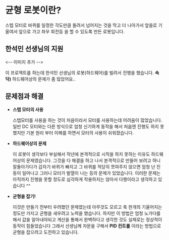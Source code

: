 ﻿# 균형 로봇이란?  
스텝 모터로 바퀴를 일정한 각도만큼 돌려서 넘어지는 것을 막고 더 나아가서 앞을로 기울여서 앞으로 가고 좌우 회전등 을 할 수 있도록 만든 로봇입니다.

## 한석민 선생님의 지원

<-- 이미지 추가 -->

이 프로젝트를 하는데 한석민 선생님의 로봇(하드웨어)를 빌려서 진행을 했습니다.
 __속닥)__ 하드웨어상의 문제가 좀 많았어요.. 

## 문제점과 해결 

 * __스텝 모터의 사용__

	스텝모터를 사용을 하는 것이 처음이라서 모터를 사용하는데 어려움이 많았습니다. 일반 DC 모터와는 다른 방식으로 엄청 신기하게 동작을 해서 처음엔 진행도 하지 못했지만 기본 원리 부터 이해를 하면서 모터의 사용이 쉬워졌습니다.
 
 * __하드웨어상의 문제__

 	이 로봇이 생각보다 부실해서 작년에 본격적으로 시작을 하지 못하는 이유도 하드웨어상의 문제였습니다. 그것을 다 해결을 하고 나서 본격적으로 만들어 보려고 하니 잘돌아가다가 갑자기 바퀴가 빠지고 그 바퀴를 적당히 쪼여주지 않으면 엄청 난 진동이 일어나고 그러니 모터가 발열이 나는 등의 문제가 있었습니다. 이러한 문제는 아직까지 진행을 못할 정도로 심각하게 작용하지는 않아서 다행이라고 생각하고 있습니다 ^^	
	
 * __균형을 잡기!__

	이것은 만들기 전부터 우려했던 문제였는데 아무것도 모르고 축 한개의 기울어지는 정도만 가지고 균형을 새우려고 노력을 했습니다. 하지만 이 방법은 엄청 노가다를 해서 값을 알아내야되고 계산을 통해서 완벽하다고 생각한 것도 실제로는 정상적이 동작이 힘들었습니다 그래서 선생님께 자문을 구해서  __PID 컨트롤__ 이라는 방법으로 균형을 잡으려고 도전하고 있습니다.